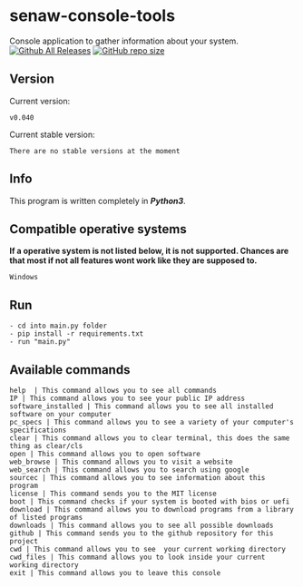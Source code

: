 # senaw-console-tools
Console application to gather information about your system. [![Github All Releases](https://img.shields.io/github/downloads/senawDragon/senaw-console-tools/total.svg)]() [![GitHub repo size](https://img.shields.io/github/repo-size/senawDragon/senaw-console-tools)]()

## Version
Current version:
```
v0.040
```
Current stable version:
```
There are no stable versions at the moment
```
## Info
This program is written completely in ***Python3***.

## Compatible operative systems
**If a operative system is not listed below, it is not supported. Chances are that most if not all features wont work like they are supposed to.**
```
Windows
```

## Run
```
- cd into main.py folder
- pip install -r requirements.txt
- run "main.py"
```

## Available commands
```
help  | This command allows you to see all commands
IP | This command allows you to see your public IP address
software_installed | This command allows you to see all installed software on your computer
pc_specs | This command allows you to see a variety of your computer's specifications
clear | This command allows you to clear terminal, this does the same thing as clear/cls
open | This command allows you to open software
web_browse | This command allows you to visit a website
web_search | This command allows you to search using google
sourcec | This command allows you to see information about this program
license | This command sends you to the MIT license
boot | This command checks if your system is booted with bios or uefi
download | This command allows you to download programs from a library of listed programs
downloads | This command allows you to see all possible downloads
github | This command sends you to the github repository for this project
cwd | This command allows you to see  your current working directory
cwd_files | This command allows you to look inside your current working directory
exit | This command allows you to leave this console
```
